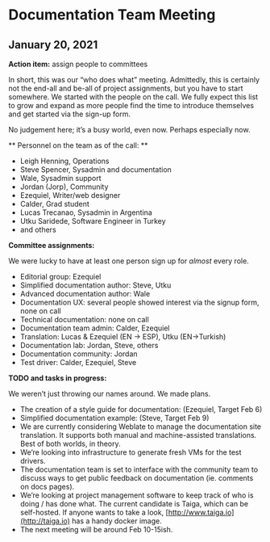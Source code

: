 # Documentation Team Meeting
## January 20, 2021

**Action item:** assign people to committees

In short, this was our “who does what” meeting. Admittedly, this is certainly not the end-all and be-all of project assignments, but you have to start somewhere. We started with the people on the call. We fully expect this list to grow and expand as more people find the time to introduce themselves and get started via the sign-up form.

No judgement here; it’s a busy world, even now. Perhaps especially now.

** Personnel on the team as of the call: **

- Leigh Henning, Operations
- Steve Spencer, Sysadmin and documentation
- Wale, Sysadmin support
- Jordan (Jorp), Community
- Ezequiel, Writer/web designer
- Calder, Grad student
- Lucas Trecanao, Sysadmin in Argentina
- Utku Saridede, Software Engineer in Turkey
- and others

**Committee assignments:**

We were lucky to have at least one person sign up for *almost* every role.

- Editorial group: Ezequiel 
- Simplified documentation author: Steve, Utku
- Advanced documentation author: Wale
- Documentation UX: several people showed interest via the signup form, none on call
- Technical documentation: none on call
- Documentation team admin: Calder, Ezequiel
- Translation: Lucas & Ezequiel (EN -> ESP), Utku (EN->Turkish)
- Documentation lab: Jordan, Steve, others
- Documentation community: Jordan
- Test driver: Calder, Ezequiel, Steve

**TODO and tasks in progress:**

We weren’t just throwing our names around. We made plans.

- The creation of a style guide for documentation: (Ezequiel, Target Feb 6)
- Simplified documentation example: (Steve, Target Feb 9)
- We are currently considering Weblate to manage the documentation site translation. It supports both manual and machine-assisted translations. Best of both worlds, in theory.
- We’re looking into infrastructure to generate fresh VMs for the test drivers.
- The documentation team is set to interface with the community team to discuss ways to get public feedback on documentation (ie. comments on docs pages).
- We’re looking at project management software to keep track of who is doing / has done what. The current candidate is Taiga, which can be self-hosted. If anyone wants to take a look, [http://www.taiga.io](http://taiga.io)  has a handy docker image.
- The next meeting will be around Feb 10-15ish.
